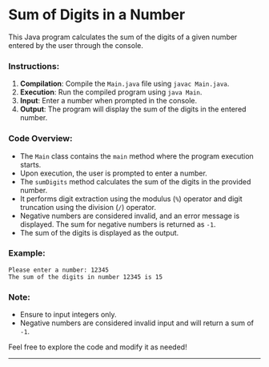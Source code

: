 # Sum of Digits in a Number

This Java program calculates the sum of the digits of a given number entered by the user through the console.

### Instructions:
1. **Compilation**: Compile the `Main.java` file using `javac Main.java`.
2. **Execution**: Run the compiled program using `java Main`.
3. **Input**: Enter a number when prompted in the console.
4. **Output**: The program will display the sum of the digits in the entered number.

### Code Overview:
- The `Main` class contains the `main` method where the program execution starts.
- Upon execution, the user is prompted to enter a number.
- The `sumDigits` method calculates the sum of the digits in the provided number.
- It performs digit extraction using the modulus (`%`) operator and digit truncation using the division (`/`) operator.
- Negative numbers are considered invalid, and an error message is displayed. The sum for negative numbers is returned as `-1`.
- The sum of the digits is displayed as the output.

### Example:
```
Please enter a number: 12345
The sum of the digits in number 12345 is 15
```

### Note:
- Ensure to input integers only.
- Negative numbers are considered invalid input and will return a sum of `-1`.

Feel free to explore the code and modify it as needed!

---